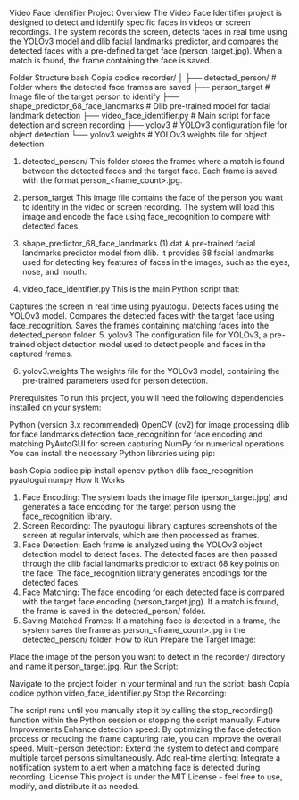Video Face Identifier
Project Overview
The Video Face Identifier project is designed to detect and identify specific faces in videos or screen recordings. The system records the screen, detects faces in real time using the YOLOv3 model and dlib facial landmarks predictor, and compares the detected faces with a pre-defined target face (person_target.jpg). When a match is found, the frame containing the face is saved.
 
Folder Structure
bash
Copia codice
recorder/
│
├── detected_person/                     # Folder where the detected face frames are saved
├── person_target                        # Image file of the target person to identify
├── shape_predictor_68_face_landmarks    # Dlib pre-trained model for facial landmark detection
├── video_face_identifier.py             # Main script for face detection and screen recording
├── yolov3                               # YOLOv3 configuration file for object detection
└── yolov3.weights                       # YOLOv3 weights file for object detection

1. detected_person/
This folder stores the frames where a match is found between the detected faces and the target face. Each frame is saved with the format person_<frame_count>.jpg.

2. person_target
This image file contains the face of the person you want to identify in the video or screen recording. The system will load this image and encode the face using face_recognition to compare with detected faces.

3. shape_predictor_68_face_landmarks (1).dat
A pre-trained facial landmarks predictor model from dlib. It provides 68 facial landmarks used for detecting key features of faces in the images, such as the eyes, nose, and mouth.

4. video_face_identifier.py
This is the main Python script that:

Captures the screen in real time using pyautogui.
Detects faces using the YOLOv3 model.
Compares the detected faces with the target face using face_recognition.
Saves the frames containing matching faces into the detected_person folder.
5. yolov3
The configuration file for YOLOv3, a pre-trained object detection model used to detect people and faces in the captured frames.

6. yolov3.weights
The weights file for the YOLOv3 model, containing the pre-trained parameters used for person detection.

Prerequisites
To run this project, you will need the following dependencies installed on your system:

Python (version 3.x recommended)
OpenCV (cv2) for image processing
dlib for face landmarks detection
face_recognition for face encoding and matching
PyAutoGUI for screen capturing
NumPy for numerical operations
You can install the necessary Python libraries using pip:

bash
Copia codice
pip install opencv-python dlib face_recognition pyautogui numpy
How It Works
1. Face Encoding:
The system loads the image file (person_target.jpg) and generates a face encoding for the target person using the face_recognition library.
2. Screen Recording:
The pyautogui library captures screenshots of the screen at regular intervals, which are then processed as frames.
3. Face Detection:
Each frame is analyzed using the YOLOv3 object detection model to detect faces.
The detected faces are then passed through the dlib facial landmarks predictor to extract 68 key points on the face.
The face_recognition library generates encodings for the detected faces.
4. Face Matching:
The face encoding for each detected face is compared with the target face encoding (person_target.jpg).
If a match is found, the frame is saved in the detected_person/ folder.
5. Saving Matched Frames:
If a matching face is detected in a frame, the system saves the frame as person_<frame_count>.jpg in the detected_person/ folder.
How to Run
Prepare the Target Image:

Place the image of the person you want to detect in the recorder/ directory and name it person_target.jpg.
Run the Script:

Navigate to the project folder in your terminal and run the script:
bash
Copia codice
python video_face_identifier.py
Stop the Recording:

The script runs until you manually stop it by calling the stop_recording() function within the Python session or stopping the script manually.
Future Improvements
Enhance detection speed: By optimizing the face detection process or reducing the frame capturing rate, you can improve the overall speed.
Multi-person detection: Extend the system to detect and compare multiple target persons simultaneously.
Add real-time alerting: Integrate a notification system to alert when a matching face is detected during recording.
License
This project is under the MIT License - feel free to use, modify, and distribute it as needed.
